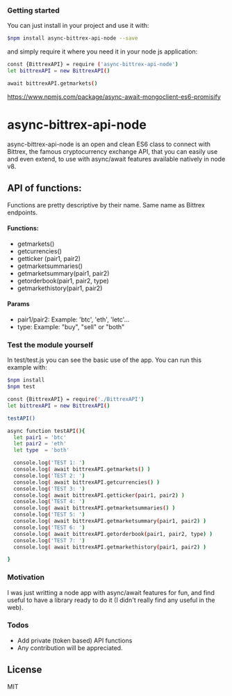 ### Getting started
You can just install in your project and use it with:

```sh
$npm install async-bittrex-api-node --save
```

and simply require it where you need it in your node js application:

```sh
const {BittrexAPI} = require ('async-bittrex-api-node')
let bittrexAPI = new BittrexAPI()

await bittrexAPI.getmarkets()
```

https://www.npmjs.com/package/async-await-mongoclient-es6-promisify

# async-bittrex-api-node

async-bittrex-api-node is an open and clean ES6 class to connect with Bittrex,
the famous cryptocurrency exchange API, that you can easily use and even extend,
to use with async/await features available natively in node v8.

## API of functions:
Functions are pretty descriptive by their name. Same name as Bittrex endpoints.

#### Functions:
  - getmarkets()
  - getcurrencies()
  - getticker (pair1, pair2)
  - getmarketsummaries()
  - getmarketsummary(pair1, pair2)
  - getorderbook(pair1, pair2, type)
  - getmarkethistory(pair1, pair2)

#### Params
 - pair1/pair2: <String> Example: 'btc', 'eth', 'letc'...
 - type: <String> Example: "buy", "sell" or "both"


### Test the module yourself
In test/test.js you can see the basic use of the app. You can run this example with:
```sh
$npm install
$npm test
```

```sh
const {BittrexAPI} = require('./BittrexAPI')
let bittrexAPI = new BittrexAPI()

testAPI()

async function testAPI(){
  let pair1 = 'btc'
  let pair2 = 'eth'
  let type  = 'both'

  console.log('TEST 1: ')
  console.log( await bittrexAPI.getmarkets() )
  console.log('TEST 2: ')
  console.log( await bittrexAPI.getcurrencies() )
  console.log('TEST 3: ')
  console.log( await bittrexAPI.getticker(pair1, pair2) )
  console.log('TEST 4: ')
  console.log( await bittrexAPI.getmarketsummaries() )
  console.log('TEST 5: ')
  console.log( await bittrexAPI.getmarketsummary(pair1, pair2) )
  console.log('TEST 6: ')
  console.log( await bittrexAPI.getorderbook(pair1, pair2, type) )
  console.log('TEST 7: ')
  console.log( await bittrexAPI.getmarkethistory(pair1, pair2) )

}

```


### Motivation
I was just writting a node app with async/await features for fun, and find useful to have a library ready to do it (I didn't really find any useful in the web).

### Todos

 - Add private (token based) API functions
 - Any contribution will be appreciated.

License
----

MIT
